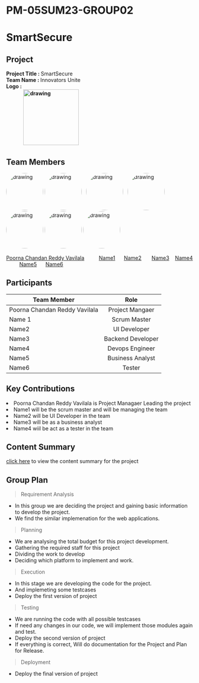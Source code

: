 # PM-05SUM23-GROUP02

# SmartSecure


## Project
   <strong>Project Title   :   </strong> SmartSecure <br>
   <strong>Team Name       :   </strong> Innovators Unite <br>
   <strong>Logo            :   <br> 
    &nbsp;&nbsp;&nbsp;&nbsp;&nbsp;&nbsp;&nbsp;&nbsp; &nbsp;&nbsp;&nbsp;&nbsp;  <img class='img-circle' src="Images/logo.PNG" alt="drawing" width=150px  style="border-radius:10px width=50px" />   </strong><br>
    
## Team Members

<img class='img-circle' src="Images/Name1.jpeg" alt="drawing" width="100" style="border-radius:50%" />  <img class='img-circle' src="Images/Name2.jpg" alt="drawing" width="100" style="border-radius:50%" /> &nbsp; 
<img class='img-circle' src="Images/Name3.jpg" alt="drawing" width="100" style="border-radius:50%" />  &nbsp;  <img src="Images/Name4.png" alt="drawing" width="100" style="border-radius:50%"/>   <img class='img-circle' src="Images/Name5.jpeg" alt="drawing" width="100" style="border-radius:50%" />               <img class='img-circle' src="Images/Name6.jpeg" alt="drawing" width="100" style="border-radius:50%" />
                 <img class='img-circle' src="Images/Name7.jpg" alt="drawing" width="100" style="border-radius:50%">               




  [Poorna Chandan Reddy Vavilala](https://github.com/chandan-vavilala) &nbsp;&nbsp;&nbsp;&nbsp;&nbsp;&nbsp;&nbsp;&nbsp; [Name1](https://github.com/Name1)             &nbsp;&nbsp;&nbsp;&nbsp;   [Name2](https://github.com/Name2)    &nbsp;&nbsp;&nbsp;&nbsp;&nbsp;   [Name3](https://github.com/Name3) &nbsp;&nbsp;  [Name4](https://github.com/Name4) &nbsp;&nbsp;&nbsp;&nbsp;&nbsp;&nbsp;&nbsp;&nbsp; [Name5](https://github.com/Name5)             &nbsp;&nbsp;&nbsp;&nbsp;   [Name6](https://github.com/Name6)   




 
## Participants
|     Team Member               | Role              | 
| -------------                 |:-------------:    |
| Poorna Chandan Reddy Vavilala | Project Mangaer   | 
| Name 1                        | Scrum Master      | 
| Name2                         | UI Developer      |  
| Name3                         | Backend Developer |
| Name4                         | Devops Engineer   | 
| Name5                         | Business Analyst  |  
| Name6                         | Tester            |

## Key Contributions
<li>Poorna Chandan Reddy Vavilala is Project Managaer Leading the project
<li>Name1 will be the scrum master and will be managing the team</li>
<li>Name2 will be UI Developer in the team</li>
<li>Name3 will be as a business analyst</li>
<li>Name4 wiil be act as a tester in the team</li>

## Content Summary

[click here](Summary.md) to view the content summary for the project

## Group Plan

> Requirement Analysis
* In this group we are deciding the project and gaining basic information to develop the project.
* We find the similar implemenation for the web applications.

> Planning
* We are analysing the total budget for this project development.
* Gathering the required staff for this project
* Dividing the work to develop
* Deciding which platform to implement and work.

> Execution
* In this stage we are developing the code for the project.
* And implemeting some testcases
* Deploy the first version of project

> Testing
* We are running the code with all possible testcases 
* If need any changes in our code, we will implement those modules again and test.
* Deploy the second version of project
* If everything is correct, Will do documentation for the Project and Plan for Release.

> Deployment
* Deploy the final version of project


   
